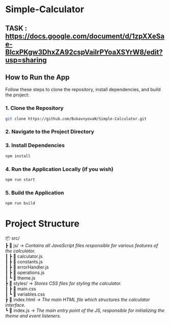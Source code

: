 # Simple-Calculator

## TASK : https://docs.google.com/document/d/1zpXXeSae-BlcxPKgw3DhxZA92cspVailrPYoaXSYrW8/edit?usp=sharing

## How to Run the App

Follow these steps to clone the repository, install dependencies, and build the project:

### 1. Clone the Repository

```bash
git clone https://github.com/BukavnyovaN/Simple-Calculator.git
```

### 2. Navigate to the Project Directory

### 3. Install Dependencies
```bash
npm install
```

### 4. Run the Application Locally (if you wish)
```bash
npm run start
```

### 5. Build the Application
```bash
npm run build
```

# Project Structure

📦 src/  
┣ 📂 js/ -> *Contains all JavaScript files responsible for various features of the calculator.*     
┃ ┣ 📜 calculator.js     
┃ ┣ 📜 constants.js      
┃ ┣ 📜 errorHandler.js       
┃ ┣ 📜 operations.js     
┃ ┗ 📜 theme.js      
┣ 📂 styles/ -> *Stores CSS files for styling the calculator.*      
┃ ┣ 📜 main.css      
┃ ┗ 📜 variables.css     
┣ 📜 index.html -> *The main HTML file which structures the calculator interface.*   
┗ 📜 index.js -> *The main entry point of the JS, responsible for initializing the theme and event listeners.*